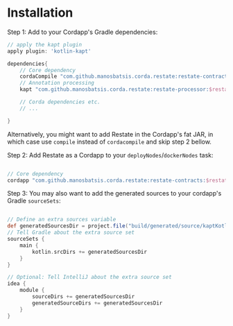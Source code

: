 
# Installation


Step 1: Add to your Cordapp's Gradle dependencies:

```groovy
// apply the kapt plugin
apply plugin: 'kotlin-kapt'

dependencies{
    // Core dependency
    cordaCompile "com.github.manosbatsis.corda.restate:restate-contracts:$restate_version"
    // Annotation processing
    kapt "com.github.manosbatsis.corda.restate:restate-processor:$restate_version"

    // Corda dependencies etc.
    // ...

}    
```

Alternatively, you might want to add Restate in the Cordapp's fat JAR, 
in which case use `compile` instead of `cordacompile` and skip step 2 bellow.

Step 2: Add Restate as a Cordapp to your `deployNodes`/`dockerNodes` task:

```groovy

// Core dependency
cordapp "com.github.manosbatsis.corda.restate:restate-contracts:$restate_version"
```

Step 3: You may also want to add the generated sources to your cordapp's 
Gradle `sourceSets`:

```groovy

// Define an extra sources variable
def generatedSourcesDir = project.file("build/generated/source/kaptKotlin/main")
// Tell Gradle about the extra source set
sourceSets {
    main {
        kotlin.srcDirs += generatedSourcesDir
    }
}

// Optional: Tell IntelliJ about the extra source set
idea {
    module {
        sourceDirs += generatedSourcesDir
        generatedSourceDirs += generatedSourcesDir
    }
}
```
